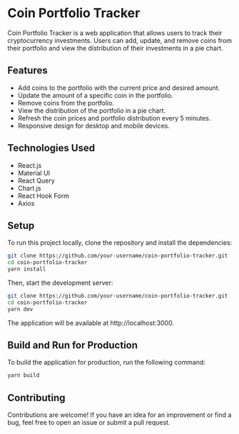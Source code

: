 # Coin Portfolio Tracker

Coin Portfolio Tracker is a web application that allows users to track their cryptocurrency investments. Users can add, update, and remove coins from their portfolio and view the distribution of their investments in a pie chart.

## Features

- Add coins to the portfolio with the current price and desired amount.
- Update the amount of a specific coin in the portfolio.
- Remove coins from the portfolio.
- View the distribution of the portfolio in a pie chart.
- Refresh the coin prices and portfolio distribution every 5 minutes.
- Responsive design for desktop and mobile devices.

## Technologies Used

- React.js
- Material UI
- React Query
- Chart.js
- React Hook Form
- Axios

## Setup

To run this project locally, clone the repository and install the dependencies:

```bash
git clone https://github.com/your-username/coin-portfolio-tracker.git
cd coin-portfolio-tracker
yarn install
```

Then, start the development server:

```bash
git clone https://github.com/your-username/coin-portfolio-tracker.git
cd coin-portfolio-tracker
yarn dev
```

The application will be available at http://localhost:3000.

## Build and Run for Production

To build the application for production, run the following command:

```bash
yarn build
```

## Contributing

Contributions are welcome! If you have an idea for an improvement or find a bug, feel free to open an issue or submit a pull request.
